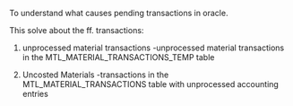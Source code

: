 To understand what causes pending transactions in oracle.

This solve about the ff. transactions:

1. unprocessed material transactions
   -unprocessed material transactions in the MTL_MATERIAL_TRANSACTIONS_TEMP table

2. Uncosted Materials
   -transactions in the MTL_MATERIAL_TRANSACTIONS table with unprocessed accounting entries
